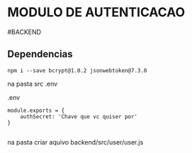 # MODULO DE AUTENTICACAO

#BACKEND

## Dependencias



```
npm i --save bcrypt@1.0.2 jsonwebtoken@7.3.0
```

na pasta src .env

.env
```
module.exports = {
    authSecret: 'Chave que vc quiser por'
}
```
```
```

na pasta criar aquivo backend/src/user/user.js


```
```
```
```
```
```
```
```
```
```
```
```
```
```
```
```
```
```
```
```
```
```
